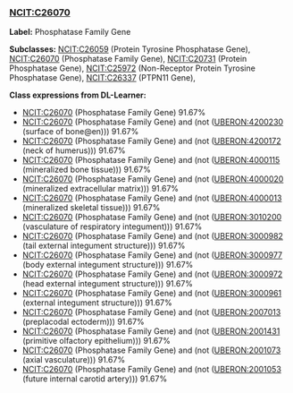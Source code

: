 
### [NCIT:C26070](http://purl.obolibrary.org/obo/NCIT_C26070)
**Label:** Phosphatase Family Gene

**Subclasses:** [NCIT:C26059](http://purl.obolibrary.org/obo/NCIT_C26059) (Protein Tyrosine Phosphatase Gene), [NCIT:C26070](http://purl.obolibrary.org/obo/NCIT_C26070) (Phosphatase Family Gene), [NCIT:C20731](http://purl.obolibrary.org/obo/NCIT_C20731) (Protein Phosphatase Gene), [NCIT:C25972](http://purl.obolibrary.org/obo/NCIT_C25972) (Non-Receptor Protein Tyrosine Phosphatase Gene), [NCIT:C26337](http://purl.obolibrary.org/obo/NCIT_C26337) (PTPN11 Gene), 

**Class expressions from DL-Learner:**

- [NCIT:C26070](http://purl.obolibrary.org/obo/NCIT_C26070) (Phosphatase Family Gene) 91.67%
- [NCIT:C26070](http://purl.obolibrary.org/obo/NCIT_C26070) (Phosphatase Family Gene) and (not ([UBERON:4200230](http://purl.obolibrary.org/obo/UBERON_4200230) (surface of bone@en))) 91.67%
- [NCIT:C26070](http://purl.obolibrary.org/obo/NCIT_C26070) (Phosphatase Family Gene) and (not ([UBERON:4200172](http://purl.obolibrary.org/obo/UBERON_4200172) (neck of humerus))) 91.67%
- [NCIT:C26070](http://purl.obolibrary.org/obo/NCIT_C26070) (Phosphatase Family Gene) and (not ([UBERON:4000115](http://purl.obolibrary.org/obo/UBERON_4000115) (mineralized bone tissue))) 91.67%
- [NCIT:C26070](http://purl.obolibrary.org/obo/NCIT_C26070) (Phosphatase Family Gene) and (not ([UBERON:4000020](http://purl.obolibrary.org/obo/UBERON_4000020) (mineralized extracellular matrix))) 91.67%
- [NCIT:C26070](http://purl.obolibrary.org/obo/NCIT_C26070) (Phosphatase Family Gene) and (not ([UBERON:4000013](http://purl.obolibrary.org/obo/UBERON_4000013) (mineralized skeletal tissue))) 91.67%
- [NCIT:C26070](http://purl.obolibrary.org/obo/NCIT_C26070) (Phosphatase Family Gene) and (not ([UBERON:3010200](http://purl.obolibrary.org/obo/UBERON_3010200) (vasculature of respiratory integument))) 91.67%
- [NCIT:C26070](http://purl.obolibrary.org/obo/NCIT_C26070) (Phosphatase Family Gene) and (not ([UBERON:3000982](http://purl.obolibrary.org/obo/UBERON_3000982) (tail external integument structure))) 91.67%
- [NCIT:C26070](http://purl.obolibrary.org/obo/NCIT_C26070) (Phosphatase Family Gene) and (not ([UBERON:3000977](http://purl.obolibrary.org/obo/UBERON_3000977) (body external integument structure))) 91.67%
- [NCIT:C26070](http://purl.obolibrary.org/obo/NCIT_C26070) (Phosphatase Family Gene) and (not ([UBERON:3000972](http://purl.obolibrary.org/obo/UBERON_3000972) (head external integument structure))) 91.67%
- [NCIT:C26070](http://purl.obolibrary.org/obo/NCIT_C26070) (Phosphatase Family Gene) and (not ([UBERON:3000961](http://purl.obolibrary.org/obo/UBERON_3000961) (external integument structure))) 91.67%
- [NCIT:C26070](http://purl.obolibrary.org/obo/NCIT_C26070) (Phosphatase Family Gene) and (not ([UBERON:2007013](http://purl.obolibrary.org/obo/UBERON_2007013) (preplacodal ectoderm))) 91.67%
- [NCIT:C26070](http://purl.obolibrary.org/obo/NCIT_C26070) (Phosphatase Family Gene) and (not ([UBERON:2001431](http://purl.obolibrary.org/obo/UBERON_2001431) (primitive olfactory epithelium))) 91.67%
- [NCIT:C26070](http://purl.obolibrary.org/obo/NCIT_C26070) (Phosphatase Family Gene) and (not ([UBERON:2001073](http://purl.obolibrary.org/obo/UBERON_2001073) (axial vasculature))) 91.67%
- [NCIT:C26070](http://purl.obolibrary.org/obo/NCIT_C26070) (Phosphatase Family Gene) and (not ([UBERON:2001053](http://purl.obolibrary.org/obo/UBERON_2001053) (future internal carotid artery))) 91.67%



